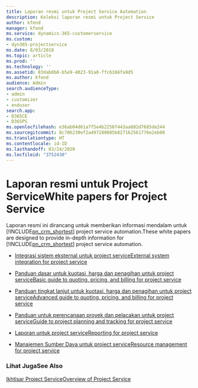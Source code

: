 ```yaml
---
title: Laporan resmi untuk Project Service Automation
description: Koleksi laporan resmi untuk Project Service
author: kfend
manager: kfend
ms.service: dynamics-365-customerservice
ms.custom:
- dyn365-projectservice
ms.date: 8/03/2018
ms.topic: article
ms.prod: ''
ms.technology: ''
ms.assetid: 83dab8b8-b5e9-4023-91a0-ffc6166fa9d5
ms.author: kfend
audience: Admin
search.audienceType:
- admin
- customizer
- enduser
search.app:
- D365CE
- D365PS
ms.openlocfilehash: e36ab04d61a7f5e4b2258f443aa602d7685de244
ms.sourcegitcommit: 8c786230ef2a497280885b827162561776e2eb00
ms.translationtype: HT
ms.contentlocale: id-ID
ms.lasthandoff: 03/24/2020
ms.locfileid: "3752430"
---
```

# <a name="white-papers-for-project-service"></a><span data-ttu-id="bfacb-103">Laporan resmi untuk Project Service</span><span class="sxs-lookup"><span data-stu-id="bfacb-103">White papers for Project Service</span></span>

<span data-ttu-id="bfacb-104">Laporan resmi ini dirancang untuk memberikan informasi mendalam untuk [!INCLUDE[pn_crm_shortest](../includes/pn-crm-shortest.md)] project service automation.</span><span class="sxs-lookup"><span data-stu-id="bfacb-104">These white papers are designed to provide in-depth information for [!INCLUDE[pn_crm_shortest](../includes/pn-crm-shortest.md)] project service automation.</span></span>

-   [<span data-ttu-id="bfacb-105">Integrasi sistem eksternal untuk project service</span><span class="sxs-lookup"><span data-stu-id="bfacb-105">External system integration for project service</span></span>](https://go.microsoft.com/fwlink/?LinkId=825445)

-   [<span data-ttu-id="bfacb-106">Panduan dasar untuk kuotasi, harga dan penagihan untuk project service</span><span class="sxs-lookup"><span data-stu-id="bfacb-106">Basic guide to quoting, pricing, and billing for project service</span></span>](https://go.microsoft.com/fwlink/?LinkId=825241)

-   [<span data-ttu-id="bfacb-107">Panduan tingkat lanjut untuk kuotasi, harga dan penagihan untuk project service</span><span class="sxs-lookup"><span data-stu-id="bfacb-107">Advanced guide to quoting, pricing, and billing for project service</span></span>](https://go.microsoft.com/fwlink/?LinkId=825242)

-   [<span data-ttu-id="bfacb-108">Panduan untuk perencanaan proyek dan pelacakan untuk project service</span><span class="sxs-lookup"><span data-stu-id="bfacb-108">Guide to project planning and tracking for project service</span></span>](https://go.microsoft.com/fwlink/?LinkId=825243)

-   [<span data-ttu-id="bfacb-109">Laporan untuk project service</span><span class="sxs-lookup"><span data-stu-id="bfacb-109">Reporting for project service</span></span>](https://go.microsoft.com/fwlink/?LinkId=825446)

-   [<span data-ttu-id="bfacb-110">Manajemen Sumber Daya untuk project service</span><span class="sxs-lookup"><span data-stu-id="bfacb-110">Resource management for project service</span></span>](https://go.microsoft.com/fwlink/?LinkId=825244)

### <a name="see-also"></a><span data-ttu-id="bfacb-111">Lihat Juga</span><span class="sxs-lookup"><span data-stu-id="bfacb-111">See Also</span></span>
 [<span data-ttu-id="bfacb-112">Ikhtisar Project Service</span><span class="sxs-lookup"><span data-stu-id="bfacb-112">Overview of Project Service</span></span>](../project-service/overview.md)
